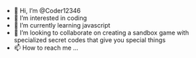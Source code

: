 - 👋 Hi, I’m @Coder12346
- 👀 I’m interested in coding
- 🌱 I’m currently learning javascript
- 💞️ I’m looking to collaborate on creating a sandbox game with specialized secret codes that give you special things
- 📫 How to reach me ...

<!---
Coder12346/Coder12346 is a ✨ special ✨ repository because its `README.md` (this file) appears on your GitHub profile.
You can click the Preview link to take a look at your changes.
--->
